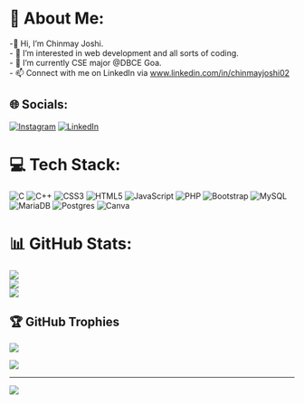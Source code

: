 # 💫 About Me:
-👋 Hi, I’m Chinmay Joshi.<br>- 👀 I’m interested in web development and all sorts of coding.<br>- 🌱 I’m currently CSE major @DBCE Goa.<br>- 📫 Connect with me on LinkedIn via www.linkedin.com/in/chinmayjoshi02<br>


## 🌐 Socials:
[![Instagram](https://img.shields.io/badge/Instagram-%23E4405F.svg?logo=Instagram&logoColor=white)](https://instagram.com/chinmay.j02) [![LinkedIn](https://img.shields.io/badge/LinkedIn-%230077B5.svg?logo=linkedin&logoColor=white)](https://linkedin.com/in/chinmayjoshi02) 

# 💻 Tech Stack:
![C](https://img.shields.io/badge/c-%2300599C.svg?style=flat&logo=c&logoColor=white) ![C++](https://img.shields.io/badge/c++-%2300599C.svg?style=flat&logo=c%2B%2B&logoColor=white) ![CSS3](https://img.shields.io/badge/css3-%231572B6.svg?style=flat&logo=css3&logoColor=white) ![HTML5](https://img.shields.io/badge/html5-%23E34F26.svg?style=flat&logo=html5&logoColor=white) ![JavaScript](https://img.shields.io/badge/javascript-%23323330.svg?style=flat&logo=javascript&logoColor=%23F7DF1E) ![PHP](https://img.shields.io/badge/php-%23777BB4.svg?style=flat&logo=php&logoColor=white) ![Bootstrap](https://img.shields.io/badge/bootstrap-%23563D7C.svg?style=flat&logo=bootstrap&logoColor=white) ![MySQL](https://img.shields.io/badge/mysql-%2300f.svg?style=flat&logo=mysql&logoColor=white) ![MariaDB](https://img.shields.io/badge/MariaDB-003545?style=flat&logo=mariadb&logoColor=white) ![Postgres](https://img.shields.io/badge/postgres-%23316192.svg?style=flat&logo=postgresql&logoColor=white) ![Canva](https://img.shields.io/badge/Canva-%2300C4CC.svg?style=flat&logo=Canva&logoColor=white)
# 📊 GitHub Stats:
![](https://github-readme-stats.vercel.app/api?username=chinmayj02&theme=dark&hide_border=true&include_all_commits=true&count_private=true)<br/>
![](https://github-readme-streak-stats.herokuapp.com/?user=chinmayj02&theme=dark&hide_border=true)<br/>
![](https://github-readme-stats.vercel.app/api/top-langs/?username=chinmayj02&theme=dark&hide_border=true&include_all_commits=true&count_private=true&layout=compact)

## 🏆 GitHub Trophies
![](https://github-profile-trophy.vercel.app/?username=chinmayj02&theme=tokyonight&no-frame=true&no-bg=true&margin-w=4)


![](https://quotes-github-readme.vercel.app/api?type=horizontal&theme=tokyonight)

---
[![](https://visitcount.itsvg.in/api?id=chinmayj02&icon=2&color=12)](https://visitcount.itsvg.in)

<!-- Proudly created with GPRM ( https://gprm.itsvg.in ) -->
